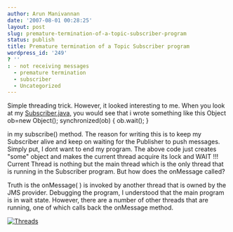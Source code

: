 ```yaml
---
author: Arun Manivannan
date: '2007-08-01 00:28:25'
layout: post
slug: premature-termination-of-a-topic-subscriber-program
status: publish
title: Premature termination of a Topic Subscriber program
wordpress_id: '249'
? ''
: - not receiving messages
  - premature termination
  - subscriber
  - Uncategorized
---
```


Simple threading trick. However, it looked interesting to me. When you look at
my [Subscriber.java,][1] you would see that i wrote something like this Object
ob=new Object(); synchronized(ob) { ob.wait(); }

in my subscribe() method. The reason for writing this is to keep my Subscriber
alive and keep on waiting for the Publisher to push messages. Simply put, I
dont want to end my program. The above code just creates "some" object and
makes the current thread acquire its lock and WAIT !!! Current Thread is
nothing but the main thread which is the only thread that is running in the
Subscriber program. But how does the onMessage called?

Truth is the onMessage( ) is invoked by another thread that is owned by the
JMS provider. Debugging the program, I understood that the main program is in
wait state. However, there are a number of other threads that are running, one
of which calls back the onMessage method.

[![Threads][2]][3]

   [1]: http://www.arunma.com/files/code/jms/Subscriber.java

   [2]: http://www.arunma.com/wp-content/uploads/2007/08/threads.thumbnail.JPG

   [3]: http://www.arunma.com/wp-content/uploads/2007/08/threads.JPG (Threads)


